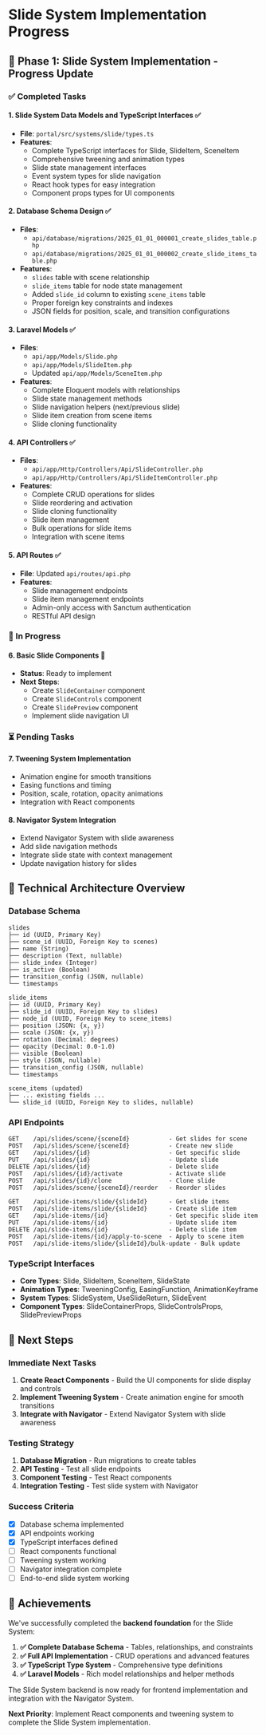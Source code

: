 # Slide System Implementation Progress

## 🎯 **Phase 1: Slide System Implementation - Progress Update**

### **✅ Completed Tasks**

#### **1. Slide System Data Models and TypeScript Interfaces** ✅
- **File**: `portal/src/systems/slide/types.ts`
- **Features**:
  - Complete TypeScript interfaces for Slide, SlideItem, SceneItem
  - Comprehensive tweening and animation types
  - Slide state management interfaces
  - Event system types for slide navigation
  - React hook types for easy integration
  - Component props types for UI components

#### **2. Database Schema Design** ✅
- **Files**: 
  - `api/database/migrations/2025_01_01_000001_create_slides_table.php`
  - `api/database/migrations/2025_01_01_000002_create_slide_items_table.php`
- **Features**:
  - `slides` table with scene relationship
  - `slide_items` table for node state management
  - Added `slide_id` column to existing `scene_items` table
  - Proper foreign key constraints and indexes
  - JSON fields for position, scale, and transition configurations

#### **3. Laravel Models** ✅
- **Files**:
  - `api/app/Models/Slide.php`
  - `api/app/Models/SlideItem.php`
  - Updated `api/app/Models/SceneItem.php`
- **Features**:
  - Complete Eloquent models with relationships
  - Slide state management methods
  - Slide navigation helpers (next/previous slide)
  - Slide item creation from scene items
  - Slide cloning functionality

#### **4. API Controllers** ✅
- **Files**:
  - `api/app/Http/Controllers/Api/SlideController.php`
  - `api/app/Http/Controllers/Api/SlideItemController.php`
- **Features**:
  - Complete CRUD operations for slides
  - Slide reordering and activation
  - Slide cloning functionality
  - Slide item management
  - Bulk operations for slide items
  - Integration with scene items

#### **5. API Routes** ✅
- **File**: Updated `api/routes/api.php`
- **Features**:
  - Slide management endpoints
  - Slide item management endpoints
  - Admin-only access with Sanctum authentication
  - RESTful API design

### **🚧 In Progress**

#### **6. Basic Slide Components** 🔄
- **Status**: Ready to implement
- **Next Steps**:
  - Create `SlideContainer` component
  - Create `SlideControls` component  
  - Create `SlidePreview` component
  - Implement slide navigation UI

### **⏳ Pending Tasks**

#### **7. Tweening System Implementation**
- Animation engine for smooth transitions
- Easing functions and timing
- Position, scale, rotation, opacity animations
- Integration with React components

#### **8. Navigator System Integration**
- Extend Navigator System with slide awareness
- Add slide navigation methods
- Integrate slide state with context management
- Update navigation history for slides

## 🎯 **Technical Architecture Overview**

### **Database Schema**
```
slides
├── id (UUID, Primary Key)
├── scene_id (UUID, Foreign Key to scenes)
├── name (String)
├── description (Text, nullable)
├── slide_index (Integer)
├── is_active (Boolean)
├── transition_config (JSON, nullable)
└── timestamps

slide_items
├── id (UUID, Primary Key)
├── slide_id (UUID, Foreign Key to slides)
├── node_id (UUID, Foreign Key to scene_items)
├── position (JSON: {x, y})
├── scale (JSON: {x, y})
├── rotation (Decimal: degrees)
├── opacity (Decimal: 0.0-1.0)
├── visible (Boolean)
├── style (JSON, nullable)
├── transition_config (JSON, nullable)
└── timestamps

scene_items (updated)
├── ... existing fields ...
└── slide_id (UUID, Foreign Key to slides, nullable)
```

### **API Endpoints**
```
GET    /api/slides/scene/{sceneId}           - Get slides for scene
POST   /api/slides/scene/{sceneId}           - Create new slide
GET    /api/slides/{id}                      - Get specific slide
PUT    /api/slides/{id}                      - Update slide
DELETE /api/slides/{id}                      - Delete slide
POST   /api/slides/{id}/activate             - Activate slide
POST   /api/slides/{id}/clone                - Clone slide
POST   /api/slides/scene/{sceneId}/reorder   - Reorder slides

GET    /api/slide-items/slide/{slideId}      - Get slide items
POST   /api/slide-items/slide/{slideId}      - Create slide item
GET    /api/slide-items/{id}                 - Get specific slide item
PUT    /api/slide-items/{id}                 - Update slide item
DELETE /api/slide-items/{id}                 - Delete slide item
POST   /api/slide-items/{id}/apply-to-scene  - Apply to scene item
POST   /api/slide-items/slide/{slideId}/bulk-update - Bulk update
```

### **TypeScript Interfaces**
- **Core Types**: Slide, SlideItem, SceneItem, SlideState
- **Animation Types**: TweeningConfig, EasingFunction, AnimationKeyframe
- **System Types**: SlideSystem, UseSlideReturn, SlideEvent
- **Component Types**: SlideContainerProps, SlideControlsProps, SlidePreviewProps

## 🚀 **Next Steps**

### **Immediate Next Tasks**
1. **Create React Components** - Build the UI components for slide display and controls
2. **Implement Tweening System** - Create animation engine for smooth transitions
3. **Integrate with Navigator** - Extend Navigator System with slide awareness

### **Testing Strategy**
1. **Database Migration** - Run migrations to create tables
2. **API Testing** - Test all slide endpoints
3. **Component Testing** - Test React components
4. **Integration Testing** - Test slide system with Navigator

### **Success Criteria**
- [x] Database schema implemented
- [x] API endpoints working
- [x] TypeScript interfaces defined
- [ ] React components functional
- [ ] Tweening system working
- [ ] Navigator integration complete
- [ ] End-to-end slide system working

## 🎉 **Achievements**

We've successfully completed the **backend foundation** for the Slide System:

1. **✅ Complete Database Schema** - Tables, relationships, and constraints
2. **✅ Full API Implementation** - CRUD operations and advanced features
3. **✅ TypeScript Type System** - Comprehensive type definitions
4. **✅ Laravel Models** - Rich model relationships and helper methods

The Slide System backend is now ready for frontend implementation and integration with the Navigator System.

**Next Priority**: Implement React components and tweening system to complete the Slide System implementation.
